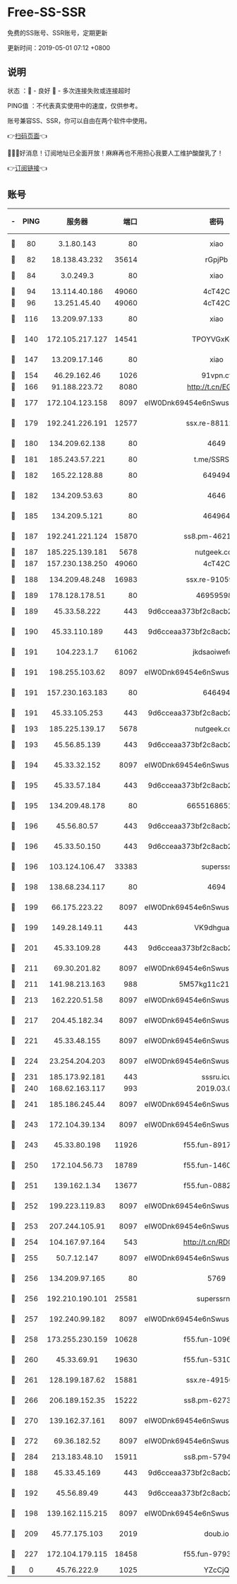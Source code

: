 # Free-SS-SSR

免费的SS账号、SSR账号，定期更新

更新时间：2019-05-01 07:12 +0800

## 说明

状态     ：🙂 - 良好 🙁 - 多次连接失败或连接超时

PING值   ：不代表真实使用中的速度，仅供参考。

账号兼容SS、SSR，你可以自由在两个软件中使用。

👉[扫码页面](https://liesauer.github.io/Free-SS-SSR/)👈

🎉🎉🎉好消息！订阅地址已全面开放！麻麻再也不用担心我要人工维护酸酸乳了！

👉[订阅链接](https://www.liesauer.net/yogurt/subscribe?ACCESS_TOKEN=DAYxR3mMaZAsaqUb)👈

## 账号

|-|PING|服务器|端口|密码|加密方式|区域|
|:----:|:----:|:-----:|-----:|:----:|:----:|:----:|
|🙂|80|3.1.80.143|80|xiao|aes-128-ctr|SG|
|🙂|82|18.138.43.232|35614|rGpjPb|rc4-md5|SG|
|🙂|84|3.0.249.3|80|xiao|aes-128-ctr|SG|
|🙂|94|13.114.40.186|49060|4cT42C|chacha20|JP|
|🙂|96|13.251.45.40|49060|4cT42C|chacha20|SG|
|🙂|116|13.209.97.133|80|xiao|aes-128-ctr|KR|
|🙂|140|172.105.217.127|14541|TPOYVGxKglpi|aes-256-cfb|JP|
|🙂|147|13.209.17.146|80|xiao|aes-128-ctr|KR|
|🙂|154|46.29.162.46|1026|91vpn.cf|rc4-md5|RU|
|🙂|166|91.188.223.72|8080|http://t.cn/EGJIyrl|rc4-md5|RU|
|🙂|177|172.104.123.158|8097|eIW0Dnk69454e6nSwuspv9DmS201tQ0D|aes-256-cfb|JP|
|🙂|179|192.241.226.191|12577|ssx.re-88112712|aes-256-cfb|US|
|🙂|180|134.209.62.138|80|4649|aes-256-cfb|US|
|🙂|181|185.243.57.221|80|t.me/SSRSUB|rc4-md5|US|
|🙂|182|165.22.128.88|80|649494|aes-256-cfb|US|
|🙂|182|134.209.53.63|80|4646|aes-256-cfb|US|
|🙂|185|134.209.5.121|80|464964|aes-256-cfb|US|
|🙂|187|192.241.221.124|15870|ss8.pm-46214527|aes-256-cfb|US|
|🙂|187|185.225.139.181|5678|nutgeek.com|rc4-md5|US|
|🙂|187|157.230.138.250|49060|4cT42C|chacha20|US|
|🙂|188|134.209.48.248|16983|ssx.re-91059288|aes-256-cfb|US|
|🙂|189|178.128.178.51|80|469595985|chacha20|US|
|🙂|189|45.33.58.222|443|9d6cceaa373bf2c8acb22e60b6a58be6|aes-256-cfb|US|
|🙂|190|45.33.110.189|443|9d6cceaa373bf2c8acb22e60b6a58be6|aes-256-cfb|US|
|🙂|191|104.223.1.7|61062|jkdsaoiwefdsa|aes-256-cfb|US|
|🙂|191|198.255.103.62|8097|eIW0Dnk69454e6nSwuspv9DmS201tQ0D|aes-256-cfb|US|
|🙂|191|157.230.163.183|80|646494|aes-256-cfb|US|
|🙂|191|45.33.105.253|443|9d6cceaa373bf2c8acb22e60b6a58be6|aes-256-cfb|US|
|🙂|193|185.225.139.17|5678|nutgeek.com|rc4-md5|US|
|🙂|193|45.56.85.139|443|9d6cceaa373bf2c8acb22e60b6a58be6|aes-256-cfb|US|
|🙂|194|45.33.32.152|8097|eIW0Dnk69454e6nSwuspv9DmS201tQ0D|aes-256-cfb|US|
|🙂|195|45.33.57.184|443|9d6cceaa373bf2c8acb22e60b6a58be6|aes-256-cfb|US|
|🙂|195|134.209.48.178|80|6655168651651|aes-256-cfb|US|
|🙂|196|45.56.80.57|443|9d6cceaa373bf2c8acb22e60b6a58be6|aes-256-cfb|US|
|🙂|196|45.33.50.150|443|9d6cceaa373bf2c8acb22e60b6a58be6|aes-256-cfb|US|
|🙂|196|103.124.106.47|33383|supersss|aes-256-cfb|US|
|🙂|198|138.68.234.117|80|4694|aes-256-cfb|US|
|🙂|199|66.175.223.22|8097|eIW0Dnk69454e6nSwuspv9DmS201tQ0D|aes-256-cfb|US|
|🙂|199|149.28.149.11|443|VK9dhgualsL|aes-256-cfb|SG|
|🙂|201|45.33.109.28|443|9d6cceaa373bf2c8acb22e60b6a58be6|aes-256-cfb|US|
|🙂|211|69.30.201.82|8097|eIW0Dnk69454e6nSwuspv9DmS201tQ0D|aes-256-cfb|US|
|🙂|211|141.98.213.163|988|5M57kg11c214qDmK|chacha20|KR|
|🙂|213|162.220.51.58|8097|eIW0Dnk69454e6nSwuspv9DmS201tQ0D|aes-256-cfb|US|
|🙂|217|204.45.182.34|8097|eIW0Dnk69454e6nSwuspv9DmS201tQ0D|aes-256-cfb|US|
|🙂|221|45.33.48.155|8097|eIW0Dnk69454e6nSwuspv9DmS201tQ0D|aes-256-cfb|US|
|🙂|224|23.254.204.203|8097|eIW0Dnk69454e6nSwuspv9DmS201tQ0D|aes-256-cfb|US|
|🙂|231|185.173.92.181|443|sssru.icu|rc4-md5|RU|
|🙂|240|168.62.163.117|993|2019.03.07|rc4-md5|US|
|🙂|241|185.186.245.44|8097|eIW0Dnk69454e6nSwuspv9DmS201tQ0D|aes-256-cfb|NL|
|🙂|243|172.104.39.134|8097|eIW0Dnk69454e6nSwuspv9DmS201tQ0D|aes-256-cfb|SG|
|🙂|243|45.33.80.198|11926|f55.fun-89178872|aes-256-cfb|US|
|🙂|250|172.104.56.73|18789|f55.fun-14602520|aes-256-cfb|SG|
|🙂|251|139.162.1.34|13677|f55.fun-08821614|aes-256-cfb|SG|
|🙂|252|199.223.119.83|8097|eIW0Dnk69454e6nSwuspv9DmS201tQ0D|aes-256-cfb|US|
|🙂|253|207.244.105.91|8097|eIW0Dnk69454e6nSwuspv9DmS201tQ0D|aes-256-cfb|US|
|🙂|254|104.167.97.164|543|http://t.cn/RD0D7sx|rc4-md5|CA|
|🙂|255|50.7.12.147|8097|eIW0Dnk69454e6nSwuspv9DmS201tQ0D|aes-256-cfb|US|
|🙂|256|134.209.97.165|80|5769|aes-256-cfb|SG|
|🙂|256|192.210.190.101|25581|superssrnet|aes-256-cfb|US|
|🙂|257|192.240.99.182|8097|eIW0Dnk69454e6nSwuspv9DmS201tQ0D|aes-256-cfb|US|
|🙂|258|173.255.230.159|10628|f55.fun-10967708|aes-256-cfb|US|
|🙂|260|45.33.69.91|19630|f55.fun-53107387|aes-256-cfb|US|
|🙂|261|128.199.187.62|15881|ssx.re-49156760|aes-256-cfb|SG|
|🙂|266|206.189.152.35|15222|ss8.pm-62737432|aes-256-cfb|SG|
|🙂|270|139.162.37.161|8097|eIW0Dnk69454e6nSwuspv9DmS201tQ0D|aes-256-cfb|SG|
|🙂|272|69.36.182.52|8097|eIW0Dnk69454e6nSwuspv9DmS201tQ0D|aes-256-cfb|US|
|🙂|284|213.183.48.10|15911|ss8.pm-57940228|rc4-md5|RU|
|🙂|188|45.33.45.169|443|9d6cceaa373bf2c8acb22e60b6a58be6|aes-256-cfb|US|
|🙂|192|45.56.89.49|443|9d6cceaa373bf2c8acb22e60b6a58be6|aes-256-cfb|US|
|🙂|198|139.162.115.215|8097|eIW0Dnk69454e6nSwuspv9DmS201tQ0D|aes-256-cfb|JP|
|🙂|209|45.77.175.103|2019|doub.io|aes-128-ctr|SG|
|🙂|227|172.104.179.115|18458|f55.fun-97930799|aes-256-cfb|SG|
|🙁|0|45.76.222.9|1025|YZcCjQ|rc4-md5|JP|
